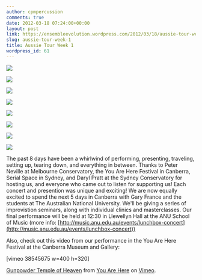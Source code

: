```yaml
---
author: cpmpercussion
comments: true
date: 2012-03-18 07:24:00+00:00
layout: post
link: https://ensembleevolution.wordpress.com/2012/03/18/aussie-tour-week-1/
slug: aussie-tour-week-1
title: Aussie Tour Week 1
wordpress_id: 61
---
```




  
   ![](https://ensembleevolution.files.wordpress.com/2012/03/2da31-img.jpg)
  

  
   ![](https://ensembleevolution.files.wordpress.com/2012/03/83e36-img.jpg)
  

  
   ![](https://ensembleevolution.files.wordpress.com/2012/03/ecb3e-img.jpg)
  

  
   ![](https://ensembleevolution.files.wordpress.com/2012/03/78dc0-img.jpg)
  

  
   ![](https://ensembleevolution.files.wordpress.com/2012/03/efff5-img.jpg)
  

  
   ![](https://ensembleevolution.files.wordpress.com/2012/03/d02cd-img.jpg)
  

  
   ![](https://ensembleevolution.files.wordpress.com/2012/03/5cdba-img.jpg)
  

  
   ![](https://ensembleevolution.files.wordpress.com/2012/03/0e69b-img.jpg)
  



The past 8 days have been a whirlwind of performing, presenting, traveling, setting up, tearing down, and everything in between. Thanks to Peter Neville at Melbourne Conservatory, the You Are Here Festival in Canberra, Serial Space in Sydney, and Daryl Pratt at the Sydney Conservatory for hosting us, and everyone who came out to listen for supporting us! Each concert and presention was unique and exciting! We are now equally excited to spend the next 5 days in Canberra with Gary France and the students at The Australian National University. We'll be giving a series of improvistion seminars, along with individual clinics and masterclasses. Our final performance will be held at 12:30 in Llewellyn Hall at the ANU School of Music (more info: [http://music.anu.edu.au/events/lunchbox-concert](http://music.anu.edu.au/events/lunchbox-concert))

Also, check out this video from our performance in the You Are Here Festival at the Canberra Museum and Gallery:


 
   [vimeo 38545675 w=400 h=320]
 


[Gunpowder Temple of Heaven](http://vimeo.com/38545675) from [You Are Here](http://vimeo.com/user10651800) on [Vimeo](http://vimeo.com/).
